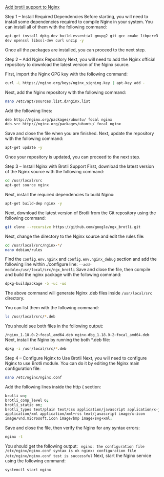 [Add brotli support to Nginx](https://www.atlantic.net/dedicated-server-hosting/how-to-install-brotli-module-for-nginx-on-ubuntu-20-04/)

Step 1 – Install Required Dependencies
Before starting, you will need to install some dependencies required to compile Nginx in your system. You can install all of them with the following command:

```bash
apt-get install dpkg-dev build-essential gnupg2 git gcc cmake libpcre3 libpcre3-dev zlib1g zlib1g-
dev openssl libssl-dev curl unzip -y
```

Once all the packages are installed, you can proceed to the next step.

Step 2 – Add Nginx Repository
Next, you will need to add the Nginx official repository to download the latest version of the Nginx source.

First, import the Nginx GPG key with the following command:

```bash
curl -L https://nginx.org/keys/nginx_signing.key | apt-key add -
```
Next, add the Nginx repository with the following command:

```bash
nano /etc/apt/sources.list.d/nginx.list
```
Add the following lines:
```bash
deb http://nginx.org/packages/ubuntu/ focal nginx
deb-src http://nginx.org/packages/ubuntu/ focal nginx
```
Save and close the file when you are finished. Next, update the repository with the following command:

```bash
apt-get update -y
```
Once your repository is updated, you can proceed to the next step.

Step 3 – Install Nginx with Brotli Support
First, download the latest version of the Nginx source with the following command:

```bash
cd /usr/local/src
apt-get source nginx
```

Next, install the required dependencies to build Nginx:

```bash
apt-get build-dep nginx -y
```
Next, download the latest version of Brotli from the Git repository using the following command:

```bash
git clone --recursive https://github.com/google/ngx_brotli.git

```
Next, change the directory to the Nginx source and edit the rules file:

```bash
cd /usr/local/src/nginx-*/
nano debian/rules
```

Find the `config.env.nginx` and `config.env.nginx_debug` section and add the following line within ./configure line:
`--add-module=/usr/local/src/ngx_brotli`
Save and close the file, then compile and build the nginx package with the following command:

```bash
dpkg-buildpackage -b -uc -us
```

The above command will generate Nginx .deb files inside `/usr/local/src` directory.

You can list them with the following command:

```bash
ls /usr/local/src/*.deb
```
You should see both files in the following output:

`/nginx_1.18.0-2~focal_amd64.deb nginx-dbg_1.18.0-2~focal_amd64.deb`
Next, install the Nginx by running the both *.deb file:
```bash
dpkg -i /usr/local/src/*.deb
```
Step 4 – Configure Nginx to Use Brotli
Next, you will need to configure Nginx to use Brotli module. You can do it by editing the Nginx main configuration file:
```bash
nano /etc/nginx/nginx.conf
```
Add the following lines inside the http { section:
```bash
brotli on;
brotli_comp_level 6;
brotli_static on;
brotli_types text/plain text/css application/javascript application/x-javascript text/xml 
application/xml application/xml+rss text/javascript image/x-icon 
image/vnd.microsoft.icon image/bmp image/svg+xml;`
```
Save and close the file, then verify the Nginx for any syntax errors:
```bash
nginx -t
```
You should get the following output:
`
nginx: the configuration file /etc/nginx/nginx.conf syntax is ok
nginx: configuration file /etc/nginx/nginx.conf test is successful`
Next, start the Nginx service using the following command:
```bash
systemctl start nginx
```
